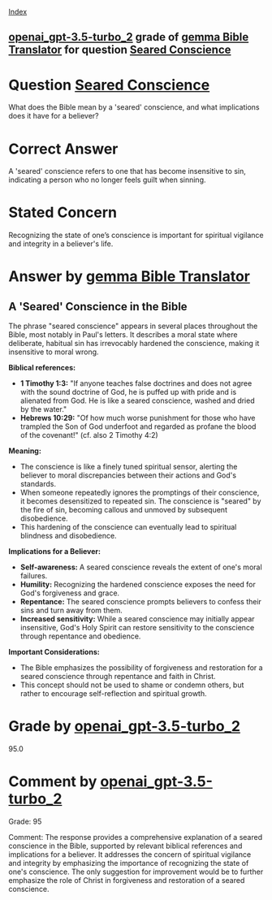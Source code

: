 
[Index](../../../../index.md)
## [openai_gpt-3.5-turbo_2](../../../grading_models/openai_gpt-3.5-turbo_2.md) grade of [gemma Bible Translator](../../../answering_models/gemma_Bible_Translator.md) for question [Seared Conscience](../../../questions/Seared_Conscience.md)

# Question [Seared Conscience](../../../questions/Seared_Conscience.md)
What does the Bible mean by a 'seared' conscience, and what implications does it have for a believer?

# Correct Answer
A 'seared' conscience refers to one that has become insensitive to sin, indicating a person who no longer feels guilt when sinning.

# Stated Concern
Recognizing the state of one’s conscience is important for spiritual vigilance and integrity in a believer's life.

# Answer by [gemma Bible Translator](../../../answering_models/gemma_Bible_Translator.md)
## A 'Seared' Conscience in the Bible

The phrase "seared conscience" appears in several places throughout the Bible, most notably in Paul's letters. It describes a moral state where deliberate, habitual sin has irrevocably hardened the conscience, making it insensitive to moral wrong.

**Biblical references:**

* **1 Timothy 1:3:** "If anyone teaches false doctrines and does not agree with the sound doctrine of God, he is puffed up with pride and is alienated from God. He is like a seared conscience, washed and dried by the water."
* **Hebrews 10:29:** "Of how much worse punishment for those who have trampled the Son of God underfoot and regarded as profane the blood of the covenant!" (cf. also 2 Timothy 4:2)

**Meaning:**

* The conscience is like a finely tuned spiritual sensor, alerting the believer to moral discrepancies between their actions and God's standards.
* When someone repeatedly ignores the promptings of their conscience, it becomes desensitized to repeated sin. The conscience is "seared" by the fire of sin, becoming callous and unmoved by subsequent disobedience.
* This hardening of the conscience can eventually lead to spiritual blindness and disobedience.

**Implications for a Believer:**

* **Self-awareness:** A seared conscience reveals the extent of one's moral failures.
* **Humility:** Recognizing the hardened conscience exposes the need for God's forgiveness and grace.
* **Repentance:** The seared conscience prompts believers to confess their sins and turn away from them.
* **Increased sensitivity:** While a seared conscience may initially appear insensitive, God's Holy Spirit can restore sensitivity to the conscience through repentance and obedience.

**Important Considerations:**

* The Bible emphasizes the possibility of forgiveness and restoration for a seared conscience through repentance and faith in Christ.
* This concept should not be used to shame or condemn others, but rather to encourage self-reflection and spiritual growth.

# Grade by [openai_gpt-3.5-turbo_2](../../../grading_models/openai_gpt-3.5-turbo_2.md)
95.0

# Comment by [openai_gpt-3.5-turbo_2](../../../grading_models/openai_gpt-3.5-turbo_2.md)
Grade: 95

Comment: The response provides a comprehensive explanation of a seared conscience in the Bible, supported by relevant biblical references and implications for a believer. It addresses the concern of spiritual vigilance and integrity by emphasizing the importance of recognizing the state of one's conscience. The only suggestion for improvement would be to further emphasize the role of Christ in forgiveness and restoration of a seared conscience.
